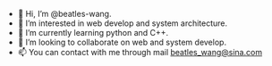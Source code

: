 - 👋 Hi, I’m @beatles-wang.
- 👀 I’m interested in web develop and system architecture.
- 🌱 I’m currently learning python and C++.
- 💞️ I’m looking to collaborate on web and system develop.
- 📫 You can contact with me through mail beatles_wang@sina.com

<!---
beatles-wang/beatles-wang is a ✨ special ✨ repository because its `README.md` (this file) appears on your GitHub profile.
You can click the Preview link to take a look at your changes.
--->
